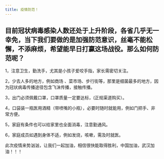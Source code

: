 ```yaml
---
title: 疫情防范！
---
```

## 目前冠状病毒感染人数还处于上升阶段，各省几乎无一幸免，当下我们要做的是加强防范意识，丝毫不能松懈，不添麻烦，希望能早日打赢这场战役。那么如何防范呢？
   
   1，注意卫生，勤洗手，尤其是小孩子爱咬手指，家长需密切关注。
   
   2，少去人多的地方，例如商场 、菜市场、步行街等，那里是细菌最多的地方，因为冠状病毒传播途径包含飞沫传播，接触传播。
   
   3，出门必须佩戴口罩，口罩质量一定要达标，(正规渠道购买）。
   
   4，口袋装一瓶医用酒精（带喷嘴的小瓶），必要时随时就能用，例如门把手、非常方便。
   
   5，家庭有条件也可以给家里也全面消毒，注意勤通风。
   
   6，家庭成员如遇到身体不适，例如发烧，咳嗽，需及时就医。
   
   此次疫情来势汹汹，让我们一起加油，相信很快能取得胜利，中国加油，武汉加油！！！

